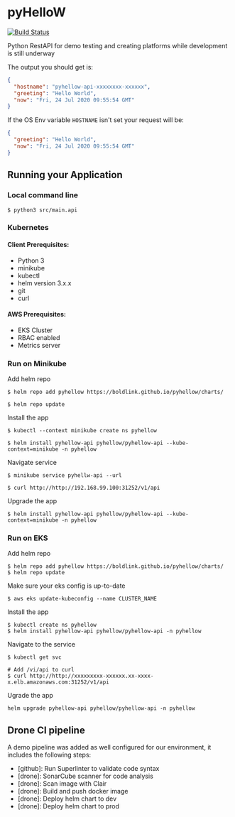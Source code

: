 # pyHelloW
[![Build Status](https://drone.tools.boldlink.io/api/badges/boldlink/pyHelloW/status.svg)](https://drone.tools.boldlink.io/boldlink/pyHelloW)

Python RestAPI for demo testing and creating platforms while development is still underway

The output you should get is:
```json
{
  "hostname": "pyhellow-api-xxxxxxxx-xxxxxx",
  "greeting": "Hello World",
  "now": "Fri, 24 Jul 2020 09:55:54 GMT"
}
```
If the OS Env variable `HOSTNAME` isn't set your request will be:
```json
{
  "greeting": "Hello World",
  "now": "Fri, 24 Jul 2020 09:55:54 GMT"
}
```
## Running your Application

### Local command line
```
$ python3 src/main.api
```

### Kubernetes

#### Client Prerequisites:
* Python 3
* minikube
* kubectl
* helm version 3.x.x
* git 
* curl

#### AWS Prerequisites:
* EKS Cluster
* RBAC enabled
* Metrics server

### Run on Minikube
Add helm repo
```
$ helm repo add pyhellow https://boldlink.github.io/pyhellow/charts/

$ helm repo update
```
Install the app
```
$ kubectl --context minikube create ns pyhellow

$ helm install pyhellow-api pyhellow/pyhellow-api --kube-context=minikube -n pyhellow
```
Navigate service
```
$ minikube service pyhellw-api --url

$ curl http://http://192.168.99.100:31252/v1/api
```
Upgrade the app
```
$ helm install pyhellow-api pyhellow/pyhellow-api --kube-context=minikube -n pyhellow
```
### Run on EKS
Add helm repo
```
$ helm repo add pyhellow https://boldlink.github.io/pyhellow/charts/
$ helm repo update
```
Make sure your eks config is up-to-date
```
$ aws eks update-kubeconfig --name CLUSTER_NAME
```
Install the app
```
$ kubectl create ns pyhellow
$ helm install pyhellow-api pyhellow/pyhellow-api -n pyhellow
```
Navigate to the service
```
$ kubectl get svc

# Add /vi/api to curl
$ curl http://http://xxxxxxxxx-xxxxxx.xx-xxxx-x.elb.amazonaws.com:31252/v1/api
```
Ugrade the app
```
helm upgrade pyhellow-api pyhellow/pyhellow-api -n pyhellow
```
## Drone CI pipeline
A demo pipeline was added as well configured for our environment, it includes the following steps:
* [github]: Run Superlinter to validate code syntax
* [drone]: SonarCube scanner for code analysis
* [drone]: Scan image with Clair
* [drone]: Build and push docker image
* [drone]: Deploy helm chart to dev
* [drone]: Deploy helm chart to prod